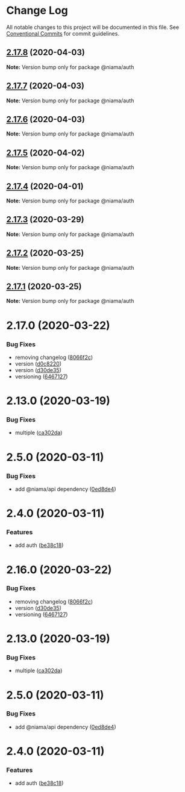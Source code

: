 # Change Log

All notable changes to this project will be documented in this file.
See [Conventional Commits](https://conventionalcommits.org) for commit guidelines.

## [2.17.8](https://github.com/niama-strategies/niama/compare/@niama/auth@2.17.7...@niama/auth@2.17.8) (2020-04-03)

**Note:** Version bump only for package @niama/auth





## [2.17.7](https://github.com/niama-strategies/niama/compare/@niama/auth@2.17.6...@niama/auth@2.17.7) (2020-04-03)

**Note:** Version bump only for package @niama/auth





## [2.17.6](https://github.com/niama-strategies/niama/compare/@niama/auth@2.17.5...@niama/auth@2.17.6) (2020-04-03)

**Note:** Version bump only for package @niama/auth





## [2.17.5](https://github.com/niama-strategies/niama/compare/@niama/auth@2.17.4...@niama/auth@2.17.5) (2020-04-02)

**Note:** Version bump only for package @niama/auth





## [2.17.4](https://github.com/niama-strategies/niama/compare/@niama/auth@2.17.3...@niama/auth@2.17.4) (2020-04-01)

**Note:** Version bump only for package @niama/auth





## [2.17.3](https://github.com/niama-strategies/niama/compare/@niama/auth@2.17.2...@niama/auth@2.17.3) (2020-03-29)

**Note:** Version bump only for package @niama/auth





## [2.17.2](https://github.com/niama-strategies/niama/compare/@niama/auth@2.17.1...@niama/auth@2.17.2) (2020-03-25)

**Note:** Version bump only for package @niama/auth





## [2.17.1](https://github.com/niama-strategies/niama/compare/@niama/auth@2.17.0...@niama/auth@2.17.1) (2020-03-25)

**Note:** Version bump only for package @niama/auth





# 2.17.0 (2020-03-22)


### Bug Fixes

* removing changelog ([8066f2c](https://github.com/niama-strategies/niama/commit/8066f2c143a8e93600d5dab4ab313501e81f7a82))
* version ([d0c8220](https://github.com/niama-strategies/niama/commit/d0c822081680fe0106ebe9b8dd30ce769d102759))
* version ([d30de35](https://github.com/niama-strategies/niama/commit/d30de355da29ccd03916cddcd532e543e5906d0d))
* versioning ([6467127](https://github.com/niama-strategies/niama/commit/6467127550c6c1bfbc0d43ab4d83906695d9d732))



# 2.13.0 (2020-03-19)


### Bug Fixes

* multiple ([ca302da](https://github.com/niama-strategies/niama/commit/ca302da3ce4d56964595287d74e7f1d1761451f1))



# 2.5.0 (2020-03-11)


### Bug Fixes

* add @niama/api dependency ([0ed8de4](https://github.com/niama-strategies/niama/commit/0ed8de4108c3044e7f001c05d1ba21ca56a88cab))



# 2.4.0 (2020-03-11)


### Features

* add auth ([be38c18](https://github.com/niama-strategies/niama/commit/be38c1837f0cea886a47bd0da654d90f6347115c))





# 2.16.0 (2020-03-22)


### Bug Fixes

* removing changelog ([8066f2c](https://github.com/niama-strategies/niama/commit/8066f2c143a8e93600d5dab4ab313501e81f7a82))
* version ([d30de35](https://github.com/niama-strategies/niama/commit/d30de355da29ccd03916cddcd532e543e5906d0d))
* versioning ([6467127](https://github.com/niama-strategies/niama/commit/6467127550c6c1bfbc0d43ab4d83906695d9d732))



# 2.13.0 (2020-03-19)


### Bug Fixes

* multiple ([ca302da](https://github.com/niama-strategies/niama/commit/ca302da3ce4d56964595287d74e7f1d1761451f1))



# 2.5.0 (2020-03-11)


### Bug Fixes

* add @niama/api dependency ([0ed8de4](https://github.com/niama-strategies/niama/commit/0ed8de4108c3044e7f001c05d1ba21ca56a88cab))



# 2.4.0 (2020-03-11)


### Features

* add auth ([be38c18](https://github.com/niama-strategies/niama/commit/be38c1837f0cea886a47bd0da654d90f6347115c))
